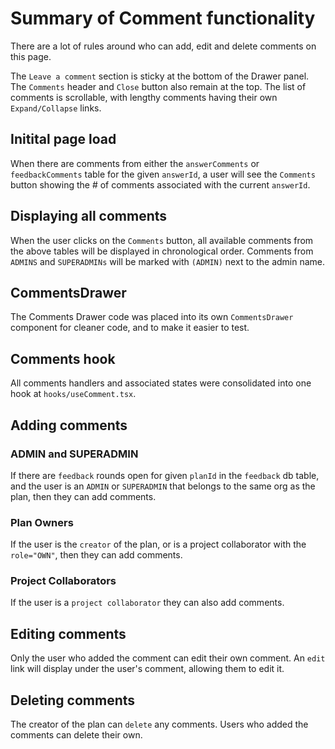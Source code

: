 # Summary of Comment functionality

There are a lot of rules around who can add, edit and delete comments on this page.

The `Leave a comment` section is sticky at the bottom of the Drawer panel. The `Comments` header and `Close` button also remain at the top. The list of comments is scrollable, with lengthy comments having their own `Expand/Collapse` links.

## Initital page load
When there are comments from either the `answerComments` or `feedbackComments` table for the given `answerId`, a user will see the `Comments` button showing the # of comments associated with the current `answerId`.

## Displaying all comments
When the user clicks on the `Comments` button, all available comments from the above tables will be displayed in chronological order. Comments from `ADMINS` and `SUPERADMINs` will be marked with `(ADMIN)` next to the admin name.

## CommentsDrawer
The Comments Drawer code was placed into its own `CommentsDrawer` component for cleaner code, and to make it easier to test.

## Comments hook
All comments handlers and associated states were consolidated into one hook at `hooks/useComment.tsx`.

## Adding comments

### ADMIN and SUPERADMIN
If there are `feedback` rounds open for given `planId` in the `feedback` db table, and the user is an `ADMIN` or `SUPERADMIN` that belongs to the same org as the plan, then they can add comments.

### Plan Owners
If the user is the `creator` of the plan, or is a project collaborator with the `role="OWN"`, then they can add comments.

### Project Collaborators
If the user is a `project collaborator` they can also add comments.

## Editing comments
Only the user who added the comment can edit their own comment. An `edit` link will display under the user's comment, allowing them to edit it.

## Deleting comments
The creator of the plan can `delete` any comments. Users who added the comments can delete their own.
